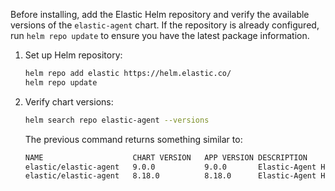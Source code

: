 Before installing, add the Elastic Helm repository and verify the available versions of the `elastic-agent` chart. If the repository is already configured, run `helm repo update` to ensure you have the latest package information.

1. Set up Helm repository:

    ```sh
    helm repo add elastic https://helm.elastic.co/
    helm repo update
    ```

2. Verify chart versions:

    ```sh
    helm search repo elastic-agent --versions
    ```

    The previous command returns something similar to:

    ```sh
    NAME                 	CHART VERSION	APP VERSION	DESCRIPTION
    elastic/elastic-agent	9.0.0        	9.0.0      	Elastic-Agent Helm Chart
    elastic/elastic-agent	8.18.0       	8.18.0     	Elastic-Agent Helm Chart
    ```
